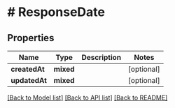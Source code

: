 # # ResponseDate

## Properties

Name | Type | Description | Notes
------------ | ------------- | ------------- | -------------
**createdAt** | **mixed** |  | [optional]
**updatedAt** | **mixed** |  | [optional]

[[Back to Model list]](../../README.md#models) [[Back to API list]](../../README.md#endpoints) [[Back to README]](../../README.md)
